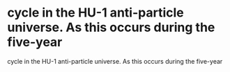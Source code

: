 # cycle in the HU-1 anti-particle universe. As this occurs during the five-year

cycle in the HU-1 anti-particle universe. As this occurs during the five-year